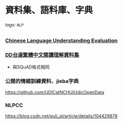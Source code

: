 # 資料集、語料庫、字典
###### tags: `NLP`

### [Chinese Language Understanding Evaluation](https://github.com/CLUEbenchmark/CLUE.git)

### [DD台達繁體中文閱讀理解資料集](https://github.com/DRCKnowledgeTeam/DRCD.git)
* 與SQuAD格式相同

### 公開的情緒訓練資料、jieba字典
https://github.com/UDICatNCHU/UdicOpenData

### NLPCC
https://blog.csdn.net/guli_qi/article/details/104429876
